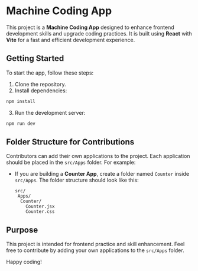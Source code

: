 # Machine Coding App

This project is a **Machine Coding App** designed to enhance frontend development skills and upgrade coding practices. It is built using **React** with **Vite** for a fast and efficient development experience.


## Getting Started


To start the app, follow these steps:

1. Clone the repository.
2. Install dependencies:

```bash
npm install
```

3. Run the development server:

```bash
npm run dev
```

## Folder Structure for Contributions

Contributors can add their own applications to the project. Each application should be placed in the `src/Apps` folder. For example:

- If you are building a **Counter App**, create a folder named `Counter` inside `src/Apps`. The folder structure should look like this:
  ```
  src/
   Apps/
    Counter/
      Counter.jsx
      Counter.css
  ```

## Purpose

This project is intended for frontend practice and skill enhancement. Feel free to contribute by adding your own applications to the `src/Apps` folder.

Happy coding!